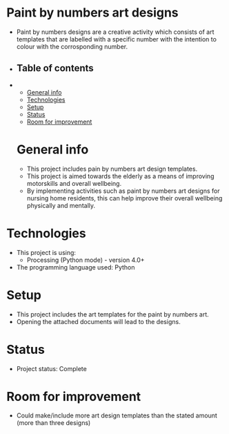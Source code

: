 # Paint by numbers art designs 

- Paint by numbers designs are a creative activity which consists of art templates that are labelled with a specific number with the intention to colour with the corrosponding number.

- ## Table of contents
- - [General info](#general-info)
  - [Technologies](#technologies)
  - [Setup](#setup)
  - [Status](#status)
  - [Room for improvement](#room-for-improvement)
 
  # General info
  - This project includes pain by numbers art design templates.
  - This project is aimed towards the elderly as a means of improving motorskills and overall wellbeing.
  - By implementing activities such as paint by numbers art designs for nursing home residents, this can help improve their overall wellbeing physically and mentally.

# Technologies 
- This project is using:
  * Processing (Python mode) - version 4.0+
- The programming language used: Python

# Setup 
- This project includes the art templates for the paint by numbers art.
- Opening the attached documents will lead to the designs.

# Status
- Project status: Complete

# Room for improvement 
- Could make/include more art design templates than the stated amount (more than three designs) 
